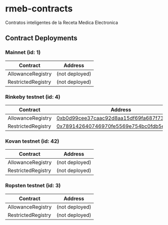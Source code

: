 # rmeb-contracts
Contratos inteligentes de la Receta Medica Electronica

## Contract Deployments
### Mainnet (id: 1)
|Contract|Address|
| --|--|
|AllowanceRegistry|(not deployed)|
|RestrictedRegistry|(not deployed)|

### Rinkeby testnet (id: 4)
|Contract|Address|
| --|--|
|AllowanceRegistry|[0xb0d99cee37caac92d8aa15df69fa687f730cd04d](https://rinkeby.etherscan.io/address/0xb0d99cee37caac92d8aa15df69fa687f730cd04d)|
|RestrictedRegistry|[0x789142640746970fe5569e754bc0fdb5e43b7c4f](https://rinkeby.etherscan.io/address/0x789142640746970fe5569e754bc0fdb5e43b7c4f)|

### Kovan testnet (id: 42)
|Contract|Address|
| --|--|
|AllowanceRegistry|(not deployed)|
|RestrictedRegistry|(not deployed)|

### Ropsten testnet (id: 3)
|Contract|Address|
| --|--|
|AllowanceRegistry|(not deployed)|
|RestrictedRegistry|(not deployed)|

